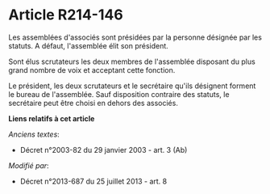 # Article R214-146

Les assemblées d'associés sont présidées par la personne désignée par les statuts. A défaut, l'assemblée élit son président. 

Sont élus scrutateurs les deux membres de l'assemblée disposant du plus grand nombre de voix et acceptant cette fonction. 

Le président, les deux scrutateurs et le secrétaire qu'ils désignent forment le bureau de l'assemblée. Sauf disposition
contraire des statuts, le secrétaire peut être choisi en dehors des associés.

**Liens relatifs à cet article**

_Anciens textes_:

  - Décret n°2003-82 du 29 janvier 2003 - art. 3 (Ab)

_Modifié par_:

  - Décret n°2013-687 du 25 juillet 2013 - art. 8
